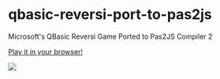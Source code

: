 # qbasic-reversi-port-to-pas2js
Microsoft's QBasic Reversi Game Ported to Pas2JS Compiler 2

[Play it in your browser!](https://retronick.neocities.org/reversi/game.html)

![](https://github.com/RetroNick2020/qbasic-reversi-port-to-pas2js/wiki/images/reversi.png)
